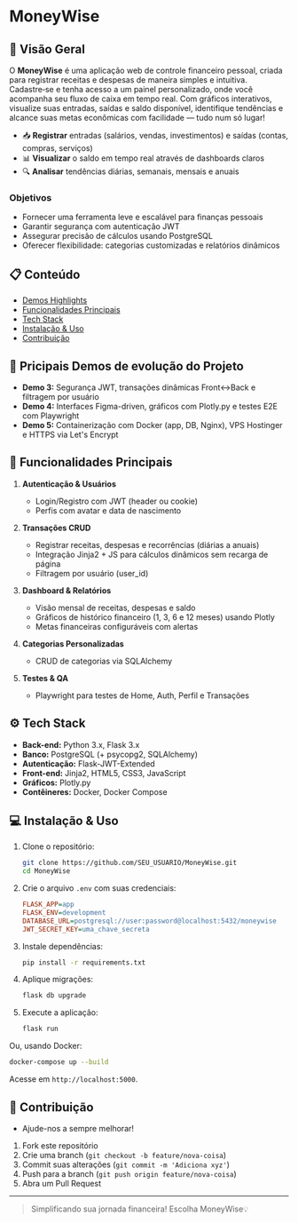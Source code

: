 # MoneyWise


## 📖 Visão Geral

O **MoneyWise** é uma aplicação web de controle financeiro pessoal, criada para registrar receitas e despesas de maneira simples e intuitiva. Cadastre‑se e tenha acesso a um painel personalizado, onde você acompanha seu fluxo de caixa em tempo real. Com gráficos interativos, visualize suas entradas, saídas e saldo disponível, identifique tendências e alcance suas metas econômicas com facilidade — tudo num só lugar!

* 📥 **Registrar** entradas (salários, vendas, investimentos) e saídas (contas, compras, serviços)
* 📊 **Visualizar** o saldo em tempo real através de dashboards claros
* 🔍 **Analisar** tendências diárias, semanais, mensais e anuais 

### Objetivos

* Fornecer uma ferramenta leve e escalável para finanças pessoais
* Garantir segurança com autenticação JWT
* Assegurar precisão de cálculos usando PostgreSQL
* Oferecer flexibilidade: categorias customizadas e relatórios dinâmicos

## 📋 Conteúdo

* [Demos Highlights](#-demos-highlights-)
* [Funcionalidades Principais](#-funcionalidades-principais-)
* [Tech Stack](#-tech-stack-)
* [Instalação & Uso](#-instalação--uso-)
* [Contribuição](#-contribuição-)
  
## 🌟 Pricipais Demos de evolução do Projeto

* **Demo 3:** Segurança JWT, transações dinâmicas Front↔Back e filtragem por usuário
* **Demo 4:** Interfaces Figma-driven, gráficos com Plotly.py e testes E2E com Playwright
* **Demo 5:** Containerização com Docker (app, DB, Nginx), VPS Hostinger e HTTPS via Let's Encrypt

## 🚀 Funcionalidades Principais

1. **Autenticação & Usuários**

   * Login/Registro com JWT (header ou cookie)
   * Perfis com avatar e data de nascimento
2. **Transações CRUD**

   * Registrar receitas, despesas e recorrências (diárias a anuais)
   * Integração Jinja2 + JS para cálculos dinâmicos sem recarga de página
   * Filtragem por usuário (user\_id)
3. **Dashboard & Relatórios**

   * Visão mensal de receitas, despesas e saldo
   * Gráficos de histórico financeiro (1, 3, 6 e 12 meses) usando Plotly
   * Metas financeiras configuráveis com alertas
4. **Categorias Personalizadas**

   * CRUD de categorias via SQLAlchemy
5. **Testes & QA**

   * Playwright para testes de Home, Auth, Perfil e Transações

## ⚙️ Tech Stack

* **Back-end:** Python 3.x, Flask 3.x
* **Banco:** PostgreSQL (+ psycopg2, SQLAlchemy)
* **Autenticação:** Flask-JWT-Extended
* **Front-end:** Jinja2, HTML5, CSS3, JavaScript
* **Gráficos:** Plotly.py
* **Contêineres:** Docker, Docker Compose

## 💻 Instalação & Uso

1. Clone o repositório:

   ```bash
   git clone https://github.com/SEU_USUARIO/MoneyWise.git
   cd MoneyWise
   ```
2. Crie o arquivo `.env` com suas credenciais:

   ```ini
   FLASK_APP=app
   FLASK_ENV=development
   DATABASE_URL=postgresql://user:password@localhost:5432/moneywise
   JWT_SECRET_KEY=uma_chave_secreta
   ```
3. Instale dependências:

   ```bash
   pip install -r requirements.txt
   ```
4. Aplique migrações:

   ```bash
   flask db upgrade
   ```
5. Execute a aplicação:

   ```bash
   flask run
   ```

Ou, usando Docker:

```bash
docker-compose up --build
```

Acesse em `http://localhost:5000`.


## 🤝 Contribuição 
- Ajude-nos a sempre melhorar!

1. Fork este repositório
2. Crie uma branch (`git checkout -b feature/nova-coisa`)
3. Commit suas alterações (`git commit -m 'Adiciona xyz'`)
4. Push para a branch (`git push origin feature/nova-coisa`)
5. Abra um Pull Request

-----------------------------

> Simplificando sua jornada financeira! Escolha MoneyWise💡
